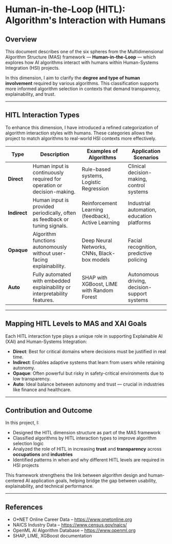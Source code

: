 # Human-in-the-Loop (HITL): Algorithm's Interaction with Humans

## Overview

This document describes one of the six spheres from the Multidimensional Algorithm Structure (MAS) framework — **Human-in-the-Loop** — which explores how AI algorithms interact with humans within Human-Systems Integration (HSI) projects.

In this dimension, I aim to clarify the **degree and type of human involvement** required by various algorithms. This classification supports more informed algorithm selection in contexts that demand transparency, explainability, and trust.

---

## HITL Interaction Types

To enhance this dimension, I have introduced a refined categorization of algorithm interaction styles with humans. These categories allows the project to match algorithms to real-world HSI contexts more effectively.

| Type        | Description                                                                 | Examples of Algorithms                          | Application Scenarios                         |
|-------------|-----------------------------------------------------------------------------|------------------------------------------------|----------------------------------------------|
| **Direct**  | Human input is continuously required for operation or decision-making.       | Rule-based systems, Logistic Regression        | Clinical decision-making, control systems    |
| **Indirect**| Human input is provided periodically, often as feedback or tuning signals.   | Reinforcement Learning (feedback), Active Learning | Industrial automation, education platforms |
| **Opaque**  | Algorithm functions autonomously without user-facing explainability.         | Deep Neural Networks, CNNs, Black-box models   | Facial recognition, predictive policing      |
| **Auto**    | Fully automated with embedded explainability or interpretability features.   | SHAP with XGBoost, LIME with Random Forest     | Autonomous driving, decision-support systems |

---

## Mapping HITL Levels to MAS and XAI Goals

Each HITL interaction type plays a unique role in supporting Explainable AI (XAI) and Human-Systems Integration:

- **Direct**: Best for critical domains where decisions must be justified in real time.
- **Indirect**: Enables adaptive systems that learn from users while retaining autonomy.
- **Opaque**: Often powerful but risky in safety-critical environments due to low transparency.
- **Auto**: Ideal balance between autonomy and trust — crucial in industries like finance and healthcare.

---

## Contribution and Outcome

In this project, I:
- Designed the HITL dimension structure as part of the MAS framework
- Classified algorithms by HITL interaction types to improve algorithm selection logic
- Analyzed the role of HITL in increasing **trust** and **transparency** across **occupations** and **industries**
- Identified patterns in when and why different HITL levels are required in HSI projects

This framework strengthens the link between algorithm design and human-centered AI application goals, helping bridge the gap between usability, explainability, and technical performance.

---

## References

- O*NET Online Career Data – https://www.onetonline.org  
- NAICS Industry Data – https://www.census.gov/naics/  
- OpenML AI Algorithm Database – https://www.openml.org  
- SHAP, LIME, XGBoost documentation
